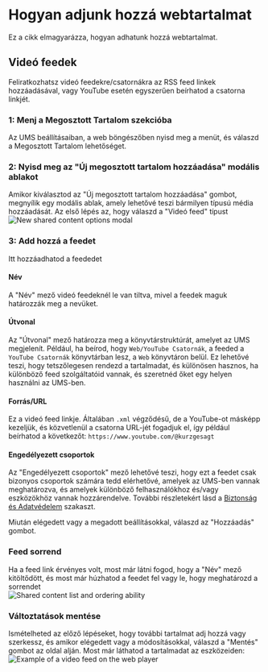 # Hogyan adjunk hozzá webtartalmat

Ez a cikk elmagyarázza, hogyan adhatunk hozzá webtartalmat.

## Videó feedek

Feliratkozhatsz videó feedekre/csatornákra az RSS feed linkek hozzáadásával, vagy YouTube esetén egyszerűen beírhatod a csatorna linkjét.

### 1: Menj a Megosztott Tartalom szekcióba

Az UMS beállításaiban, a web böngészőben nyisd meg a menüt, és válaszd a Megosztott Tartalom lehetőséget.

### 2: Nyisd meg az "Új megosztott tartalom hozzáadása" modális ablakot

Amikor kiválasztod az "Új megosztott tartalom hozzáadása" gombot, megnyílik egy modális ablak, amely lehetővé teszi bármilyen típusú média hozzáadását. Az első lépés az, hogy válaszd a "Videó feed" típust\
![New shared content options modal](@site/docs/guides/img/how-to-add-web-content-2-add-modal.png)

### 3: Add hozzá a feedet

Itt hozzáadhatod a feededet

#### Név

A "Név" mező videó feedeknél le van tiltva, mivel a feedek maguk határozzák meg a nevüket.

#### Útvonal

Az "Útvonal" mező határozza meg a könyvtárstruktúrát, amelyet az UMS megjelenít. Például, ha beírod, hogy `Web/YouTube Csatornák`, a feeded a `YouTube Csatornák` könyvtárban lesz, a `Web` könyvtáron belül. Ez lehetővé teszi, hogy tetszőlegesen rendezd a tartalmadat, és különösen hasznos, ha különböző feed szolgáltatóid vannak, és szeretnéd őket egy helyen használni az UMS-ben.

#### Forrás/URL

Ez a videó feed linkje. Általában `.xml` végződésű, de a YouTube-ot másképp kezeljük, és közvetlenül a csatorna URL-jét fogadjuk el, így például beírhatod a következőt: `https://www.youtube.com/@kurzgesagt`

#### Engedélyezett csoportok

Az "Engedélyezett csoportok" mező lehetővé teszi, hogy ezt a feedet csak bizonyos csoportok számára tedd elérhetővé, amelyek az UMS-ben vannak meghatározva, és amelyek különböző felhasználókhoz és/vagy eszközökhöz vannak hozzárendelve. További részletekért lásd a [Biztonság és Adatvédelem](../configuration/security-and-privacy.md#link-person-to-renderer) szakaszt.

Miután elégedett vagy a megadott beállításokkal, válaszd az "Hozzáadás" gombot.

### Feed sorrend

Ha a feed link érvényes volt, most már látni fogod, hogy a "Név" mező kitöltődött, és most már húzhatod a feedet fel vagy le, hogy meghatározd a sorrendet\
![Shared content list and ordering ability](@site/docs/guides/img/how-to-add-web-content-3-see-name-and-sort.png)

### Változtatások mentése

Ismételheted az előző lépéseket, hogy további tartalmat adj hozzá vagy szerkessz, és amikor elégedett vagy a módosításokkal, válaszd a "Mentés" gombot az oldal alján. Most már láthatod a tartalmadat az eszközeiden:\
![Example of a video feed on the web player](@site/docs/guides/img/how-to-add-web-content-4-feed-player.png)